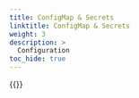 ```yaml
---
title: ConfigMap & Secrets
linktitle: ConfigMap & Secrets
weight: 3
description: >
  Configuration  
toc_hide: true
---
```


{{<include file="content/v1/getting-started/installation/helm/modules/replication/configmap-secrets.md" hideClasses="2">}}
